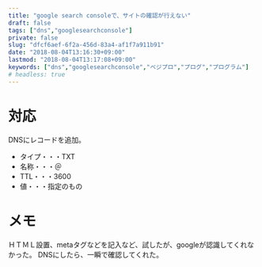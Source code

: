 ```yaml
---
title: "google search consoleで、サイトの確認が行えない"
draft: false
tags: ["dns","googlesearchconsole"]
private: false
slug: "dfcf6aef-6f2a-456d-83a4-af1f7a911b91"
date: "2018-08-04T13:16:30+09:00"
lastmod: "2018-08-04T13:17:08+09:00"
keywords: ["dns","googlesearchconsole","ベジプロ","プログ","プログラム"]
# headless: true
---
```


# 対応
DNSにレコードを追加。
* タイプ・・・TXT
* 名称・・・＠
* TTL・・・3600
* 値・・・指定のもの

# メモ
ＨＴＭＬ設置、metaタグなどを記入など、試したが、googleが認識してくれなかった。
DNSにしたら、一瞬で確認してくれた。

